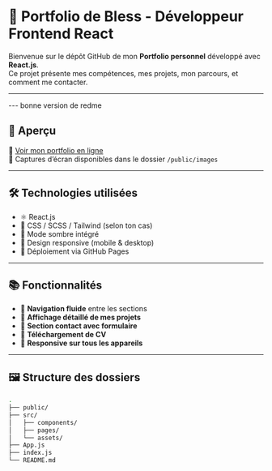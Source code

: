# 🌟 Portfolio de Bless - Développeur Frontend React

Bienvenue sur le dépôt GitHub de mon **Portfolio personnel** développé avec **React.js**.  
Ce projet présente mes compétences, mes projets, mon parcours, et comment me contacter.

---

--- bonne version de redme

## 🚀 Aperçu

🔗 [Voir mon portfolio en ligne](https://ton-nom.github.io/portfolio)  
📸 Captures d’écran disponibles dans le dossier `/public/images`

---

## 🛠️ Technologies utilisées

- ⚛️ React.js
- 🎨 CSS / SCSS / Tailwind (selon ton cas)
- 🌙 Mode sombre intégré
- 📱 Design responsive (mobile & desktop)
- 📁 Déploiement via GitHub Pages

---

## 📚 Fonctionnalités

- 🧭 **Navigation fluide** entre les sections
- 📂 **Affichage détaillé de mes projets**
- 💬 **Section contact avec formulaire**
- 🎯 **Téléchargement de CV**
- 📱 **Responsive sur tous les appareils**

---

## 🖼️ Structure des dossiers

```bash
.
├── public/
├── src/
│   ├── components/
│   ├── pages/
│   └── assets/
├── App.js
├── index.js
└── README.md
```

